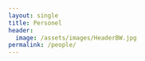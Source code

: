 ```yaml
---
layout: single
title: Personel
header:
  image: /assets/images/HeaderBW.jpg
permalink: /people/
---
```

